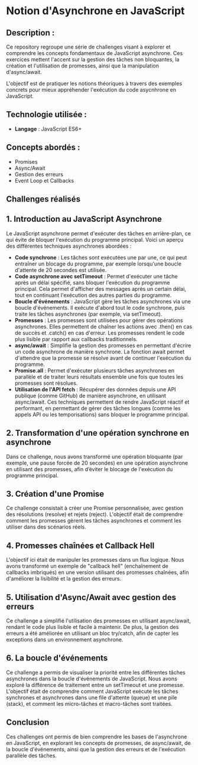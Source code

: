 # Notion d'Asynchrone en JavaScript

## Description :

Ce repository regroupe une série de challenges visant à explorer et comprendre les concepts fondamentaux de 
JavaScript asynchrone. Ces exercices mettent l'accent sur la gestion des tâches non bloquantes, la création et 
l'utilisation de promesses, ainsi que la manipulation d'async/await. 

L'objectif est de pratiquer les notions théoriques à travers des exemples concrets pour mieux appréhender 
l'exécution du code asycnhrone en JavaScript.

## Technologie utilisée :

* **Langage** : JavaScript ES6+

## Concepts abordés : 
* Promises
* Async/Await
* Gestion des erreurs
* Event Loop et Callbacks


## Challenges réalisés

## 1. Introduction au JavaScript Asynchrone
Le JavaScript asynchrone permet d'exécuter des tâches en arrière-plan, ce qui évite de bloquer l'exécution du programme principal. Voici un aperçu des différentes techniques asynchrones abordées :

* **Code synchrone** : Les tâches sont exécutées une par une, ce qui peut entraîner un blocage du programme, par exemple lorsqu'une boucle d'attente de 20 secondes est utilisée.
* **Code asynchrone avec setTimeout** : Permet d'exécuter une tâche après un délai spécifié, sans bloquer l'exécution du programme principal. Cela permet d'afficher des messages après un certain délai, tout en continuant l'exécution des autres parties du programme.
* **Boucle d'événements** : JavaScript gère les tâches asynchrones via une boucle d'événements. Il exécute d'abord tout le code synchrone, puis traite les tâches asynchrones (par exemple, via setTimeout).
* **Promesses** : Les promesses sont utilisées pour gérer des opérations asynchrones. Elles permettent de chaîner les actions avec .then() en cas de succès et .catch() en cas d'erreur. Les promesses rendent le code plus lisible par rapport aux callbacks traditionnels.
* **async/await** : Simplifie la gestion des promesses en permettant d'écrire un code asynchrone de manière synchrone. La fonction await permet d'attendre que la promesse se résolve avant de continuer l'exécution du programme.
* **Promise.all** : Permet d'exécuter plusieurs tâches asynchrones en parallèle et de traiter leurs résultats ensemble une fois que toutes les promesses sont résolues.
* **Utilisation de l'API fetch** : Récupérer des données depuis une API publique (comme GitHub) de manière asynchrone, en utilisant async/await.
Ces techniques permettent de rendre JavaScript réactif et performant, en permettant de gérer des tâches longues (comme les appels API ou les temporisations) sans bloquer le programme principal.

## 2. Transformation d'une opération synchrone en asynchrone
Dans ce challenge, nous avons transformé une opération bloquante (par exemple, une pause forcée de 20 secondes) en une opération asynchrone en utilisant des promesses, afin d’éviter le blocage de l'exécution du programme principal.

## 3. Création d'une Promise
Ce challenge consistait à créer une Promise personnalisée, avec gestion des résolutions (resolve) et rejets (reject). L'objectif était de comprendre comment les promesses gèrent les tâches asynchrones et comment les utiliser dans des scénarios réels.

## 4. Promesses chaînées et Callback Hell
L'objectif ici était de manipuler les promesses dans un flux logique. Nous avons transformé un exemple de "callback hell" (enchaînement de callbacks imbriqués) en une version utilisant des promesses chaînées, afin d'améliorer la lisibilité et la gestion des erreurs.

## 5. Utilisation d'Async/Await avec gestion des erreurs
Ce challenge a simplifié l'utilisation des promesses en utilisant async/await, rendant le code plus lisible et facile à maintenir. De plus, la gestion des erreurs a été améliorée en utilisant un bloc try/catch, afin de capter les exceptions dans un environnement asynchrone.

## 6. La boucle d'événements
Ce challenge a permis de visualiser la priorité entre les différentes tâches asynchrones dans la boucle d'événements de JavaScript. Nous avons exploré la différence de traitement entre un setTimeout et une promesse. L'objectif était de comprendre comment JavaScript exécute les tâches synchrones et asynchrones dans une file d'attente (queue) et une pile (stack), et comment les micro-tâches et macro-tâches sont traitées.

## Conclusion
Ces challenges ont permis de bien comprendre les bases de l'asynchrone en JavaScript, en explorant les concepts de promesses, de async/await, de la boucle d'événements, ainsi que la gestion des erreurs et de l'exécution parallèle des tâches.

